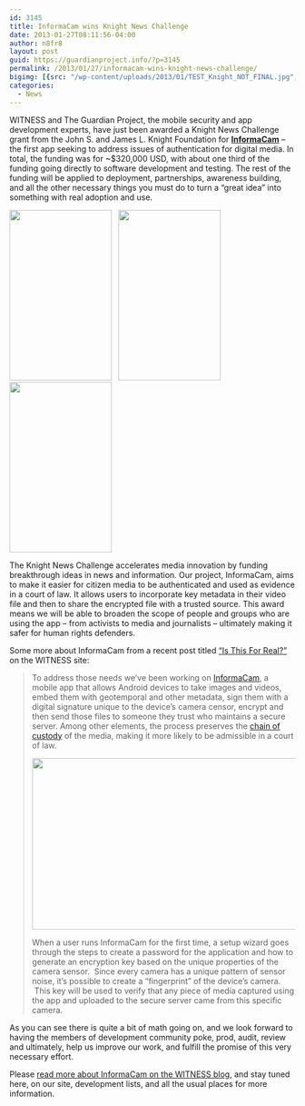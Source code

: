 ```yaml
---
id: 3145
title: InformaCam wins Knight News Challenge
date: 2013-01-27T08:11:56-04:00
author: n8fr8
layout: post
guid: https://guardianproject.info/?p=3145
permalink: /2013/01/27/informacam-wins-knight-news-challenge/
bigimg: [{src: "/wp-content/uploads/2013/01/TEST_Knight_NOT_FINAL.jpg",}]
categories:
  - News
---
```

WITNESS and The Guardian Project, the mobile security and app development experts, have just been awarded a Knight News Challenge grant from the John S. and James L. Knight Foundation for [**InformaCam**](http://salsa.democracyinaction.org/dia/track.jsp?v=2&c=ysa75Vej32Gfc9Nv2xH%2BrBgxT3asKcEO) – the first app seeking to address issues of authentication for digital media. In total, the funding was for ~$320,000 USD, with about one third of the funding going directly to software development and testing. The rest of the funding will be applied to deployment, partnerships, awareness building, and all the other necessary things you must do to turn a “great idea” into something with real adoption and use.

<img class="alignnone" alt="" src="https://blog.witness.org/wp-content/uploads/2013/01/SC20130104-165859-180x300.png" width="180" height="300" />   <img class="alignnone" alt="" src="https://blog.witness.org/wp-content/uploads/2013/01/SC20130104-170011-180x300.png" width="180" height="300" />  <img class="alignnone" alt="" src="https://blog.witness.org/wp-content/uploads/2013/01/SC20130104-170208-180x300.png" width="180" height="300" />

The Knight News Challenge accelerates media innovation by funding breakthrough ideas in news and information. Our project, InformaCam, aims to make it easier for citizen media to be authenticated and used as evidence in a court of law. It allows users to incorporate key metadata in their video file and then to share the encrypted file with a trusted source. This award means we will be able to broaden the scope of people and groups who are using the app – from activists to media and journalists – ultimately making it safer for human rights defenders.

Some more about InformaCam from a recent post titled [“Is This For Real?”](https://blog.witness.org/2013/01/how-informacam-improves-verification-of-mobile-media-files/) on the WITNESS site:

> To address those needs we’ve been working on [InformaCam](https://guardianproject.info/apps/informacam/), a mobile app that allows Android devices to take images and videos, embed them with geotemporal and other metadata, sign them with a digital signature unique to the device’s camera censor, encrypt and then send those files to someone they trust who maintains a secure server. Among other elements, the process preserves the [chain of custody](https://en.wikipedia.org/wiki/Chain_of_custody) of the media, making it more likely to be admissible in a court of law.
> 
><img class="alignnone" alt="" src="https://blog.witness.org/wp-content/uploads/2013/01/InformaCam3-1024x504.png" width="614" height="302" /> 
> 
> When a user runs InformaCam for the first time, a setup wizard goes through the steps to create a password for the application and how to generate an encryption key based on the unique properties of the camera sensor.  Since every camera has a unique pattern of sensor noise, it’s possible to create a “fingerprint” of the device’s camera.  This key will be used to verify that any piece of media captured using the app and uploaded to the secure server came from this specific camera.

As you can see there is quite a bit of math going on, and we look forward to having the members of development community poke, prod, audit, review and ultimately, help us improve our work, and fulfill the promise of this very necessary effort.

Please [read more about InformaCam on the WITNESS blog](http://salsa.democracyinaction.org/dia/track.jsp?v=2&c=aM8MVrS9FjrRkk6o0JzdkRgxT3asKcEO), and stay tuned here, on our site, development lists, and all the usual places for more information.